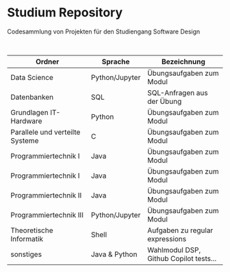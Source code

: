 # Studium Repository

Codesammlung von Projekten für den Studiengang Software Design

<br>

| Ordner                          | Sprache        | Bezeichnung                            |
| ------------------------------- | -------------- | -------------------------------------- |
| Data Science                    | Python/Jupyter | Übungsaufgaben zum Modul               |
| Datenbanken                     | SQL            | SQL-Anfragen aus der Übung             |
| Grundlagen IT-Hardware          | Python         | Übungsaufgaben zum Modul               |
| Parallele und verteilte Systeme | C              | Übungsaufgaben zum Modul               |
| Programmiertechnik I            | Java           | Übungsaufgaben zum Modul               |
| Programmiertechnik I            | Java           | Übungsaufgaben zum Modul               |
| Programmiertechnik II           | Java           | Übungsaufgaben zum Modul               |
| Programmiertechnik III          | Python/Jupyter | Übungsaufgaben zum Modul               |
| Theoretische Informatik         | Shell          | Aufgaben zu regular expressions        |
| sonstiges                       | Java & Python  | Wahlmodul DSP, Github Copilot tests... |

<br>
